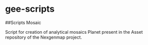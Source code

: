 gee-scripts
===========
##Scripts Mosaic

Script for creation of analytical mosaics Planet present in the Asset repository of the Nexgenmap project.

